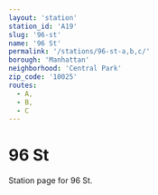 ```yaml
---
layout: 'station'
station_id: 'A19'
slug: '96-st'
name: '96 St'
permalink: '/stations/96-st-a,b,c/'
borough: 'Manhattan'
neighborhood: 'Central Park'
zip_code: '10025'
routes:
  - A,
  - B,
  - C
---
```

# 96 St

Station page for 96 St.

